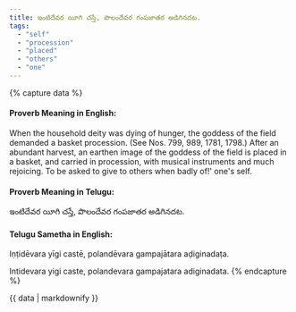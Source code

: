 ```yaml
---
title: ఇంటిదేవర యీగి చస్తే, పొలందేవర గంపజాతర అడిగినదట.
tags:
  - "self"
  - "procession"
  - "placed"
  - "others"
  - "one"
---
```


{% capture data %}
#### Proverb Meaning in English:
When the household deity was dying of hunger, the goddess of the field demanded a basket procession.
(See Nos. 799, 989, 1781, 1798.)
After an abundant harvest, an earthen image of the goddess of the field is placed in a basket, and carried in procession, with musical instruments and much rejoicing.
To be asked to give to others when badly of!' one's self.

#### Proverb Meaning in Telugu:
ఇంటిదేవర యీగి చస్తే, పొలందేవర గంపజాతర అడిగినదట.

#### Telugu Sametha in English:
Iṇṭidēvara yīgi castē, polandēvara gampajātara aḍiginadaṭa.

Intidevara yigi caste, polandevara gampajatara adiginadata.
{% endcapture %}

{{ data | markdownify }}

